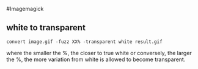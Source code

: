 #Imagemagick

## white to transparent
    convert image.gif -fuzz XX% -transparent white result.gif
where the smaller the %, the closer to true white or conversely, the larger the %, the more variation from white is allowed to become transparent.
